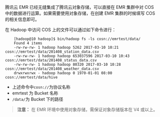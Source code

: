 腾讯云 EMR 已经无缝集成了腾讯云对象存储，可以直接在 EMR 集群中对 COS 中的数据进行运算。如果需要使用对象存储，在创建 EMR 集群的时候填写 COS 的相关信息即可。

在 Hadoop 中访问 COS 上的文件可以通过如下命令进行：
```
	[hadoop@10 hadoop]$ bin/hadoop fs -ls cosn://emrtest/data/
	Found 4 items
	-rw-rw-rw- 1 hadoop hadoop 5262 2017-03-10 10:21 cosn://emrtest/data/201408_station_data.csv
	-rw-rw-rw- 1 hadoop hadoop 653037596 2017-03-10 10:43 cosn://emrtest/data/201408_status_data.csv
	-rw-rw-rw- 1 hadoop hadoop 80320 2017-03-10 10:28 cosn://emrtest/data/201408_weather_data.csv
	drwxrwxrwx - hadoop hadoop 0 1970-01-01 08:00 cosn://emrtest/data/hive
```
* 上述命令中`cosn://`为协议名称
* emrtest 为 Bucket 名称
* `/data/`为 Bucket 下的路径
>**注意：**
>在 EMR 环境中使用对象存储，需保证对象存储版本在 V4 或以上。
